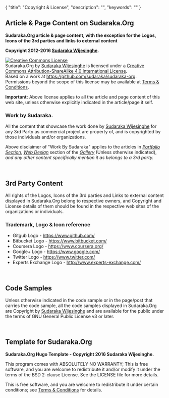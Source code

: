 {
  "title": "Copyright & License",
  "description": "",
  "keywords": ""
}

## Article & Page Content on Sudaraka.Org

**Sudaraka.Org article & page content, with the exception for the Logos, Icons
of the 3rd parties and links to external content**

**Copyright 2012-2016 [Sudaraka Wijesinghe](/about-sudaraka-wijesinghe).**

<a rel="license" href="https://creativecommons.org/licenses/by-sa/4.0/"><img alt="Creative Commons License" style="border-width:0" src="https://i.creativecommons.org/l/by-sa/4.0/88x31.png" /></a><br />
<span xmlns:dct="http://purl.org/dc/terms/" href="http://purl.org/dc/dcmitype/Text" property="dct:title" rel="dct:type">Sudaraka.Org</span> by <a xmlns:cc="http://creativecommons.org/ns#" href="/about-sudaraka-wijesinghe/" property="cc:attributionName" rel="cc:attributionURL">Sudaraka Wijesinghe</a> is licensed under a <a rel="license" href="http://creativecommons.org/licenses/by-sa/4.0/">Creative Commons Attribution-ShareAlike 4.0 International License</a>.<br />
Based on a work at <a xmlns:dct="http://purl.org/dc/terms/" href="https://github.com/sudaraka/sudaraka-org" rel="dct:source">https://github.com/sudaraka/sudaraka-org</a>.<br />Permissions beyond the scope of this license may be available at <a xmlns:cc="http://creativecommons.org/ns#" href="/terms-and-conditions/" rel="cc:morePermissions">Terms & Conditions</a>.

**Important:** Above license applies to all the article and page content of
this web site, unless otherwise explicitly indicated in the article/page it
self.

### Work by Sudaraka.

All the content that showcase the work done by [Sudaraka Wijesinghe](/about-sudaraka-wijesinghe)
for any 3rd Party as commercial project are property of, and is copyrighted
by those individuals and/or organizations.

Above disclaimer of "Work By Sudaraka" applies to the articles in
_[Portfolio Section](/portfolio)_, _[Web Design](/gallery#web-design)_
section of the _[Gallery](/gallery)_ (Unless otherwise indicated), _and any other content specifically mention it
as belongs to a 3rd party._

&nbsp;

## 3rd Party Content

All rights of the Logos, Icons of the 3rd parties and Links to external
content displayed in Sudaraka.Org belong to respective owners, and Copyright
and License details of them should be found in the respective web sites of
the organizations or individuals.

### Trademark, Logo & Icon reference

  - Gitgub Logo - https://www.github.com/
  - Bitbucket Logo - https://www.bitbucket.com/
  - Coursera Logo - https://www.coursera.org/
  - Google+ Logo - https://www.google.com/
  - Twitter Logo - https://www.twitter.com/
  - Experts Exchange Logo - http://www.experts-exchange.com/

&nbsp;

## Code Samples

Unless otherwise indicated in the code sample or in the page/post that
carries the code sample, all the code samples displayed in Sudaraka.Org are
Copyright by [Sudaraka Wijesinghe](/about-sudaraka-wijesinghe) and are
available for the public under the terms of GNU General Public License v3 or
later.

&nbsp;

## Template for Sudaraka.Org

**Sudaraka.Org Hugo Template - Copyright 2016 Sudaraka Wijesinghe.**

This program comes with ABSOLUTELY NO WARRANTY;
This is free software, and you are welcome to redistribute it and/or modify
it under the terms of the BSD 2-clause License. See the LICENSE file for more
details.

This is free software, and you are welcome to redistribute it under certain
conditions; see [Terms & Conditions](/terms-and-conditions) for details.


